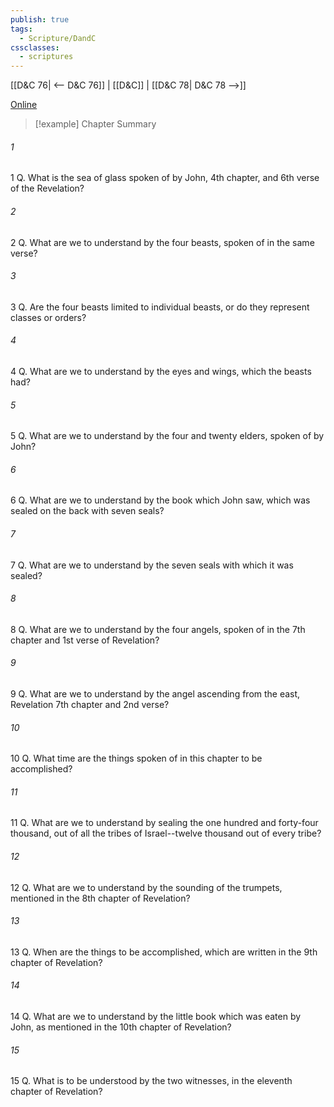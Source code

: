 ```yaml
---
publish: true
tags:
  - Scripture/DandC
cssclasses:
  - scriptures
---
```

[[D&C 76| <-- D&C 76]] | [[D&C]] | [[D&C 78| D&C 78 -->]]

[Online](https://churchofjesuschrist.org/study/scriptures/dc-testament/dc/77?lang=eng)

>[!example] Chapter Summary
>
###### 1
1 Q. What is the sea of glass spoken of by John, 4th chapter, and 6th verse of the Revelation?
###### 2
2 Q. What are we to understand by the four beasts, spoken of in the same verse?
###### 3
3 Q. Are the four beasts limited to individual beasts, or do they represent classes or orders?
###### 4
4 Q. What are we to understand by the eyes and wings, which the beasts had?
###### 5
5 Q. What are we to understand by the four and twenty elders, spoken of by John?
###### 6
6 Q. What are we to understand by the book which John saw, which was sealed on the back with seven seals?
###### 7
7 Q. What are we to understand by the seven seals with which it was sealed?
###### 8
8 Q. What are we to understand by the four angels, spoken of in the 7th chapter and 1st verse of Revelation?
###### 9
9 Q. What are we to understand by the angel ascending from the east, Revelation 7th chapter and 2nd verse?
###### 10
10 Q. What time are the things spoken of in this chapter to be accomplished?
###### 11
11 Q. What are we to understand by sealing the one hundred and forty-four thousand, out of all the tribes of Israel--twelve thousand out of every tribe?
###### 12
12 Q. What are we to understand by the sounding of the trumpets, mentioned in the 8th chapter of Revelation?
###### 13
13 Q. When are the things to be accomplished, which are written in the 9th chapter of Revelation?
###### 14
14 Q. What are we to understand by the little book which was eaten by John, as mentioned in the 10th chapter of Revelation?
###### 15
15 Q. What is to be understood by the two witnesses, in the eleventh chapter of Revelation?




